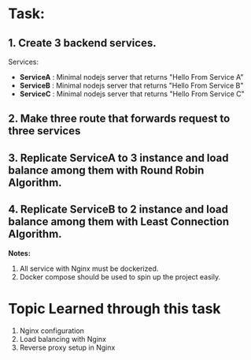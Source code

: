 # Task: 
## 1. Create 3 backend services.
Services: 
- **ServiceA** : Minimal nodejs server that returns "Hello From Service A"
- **ServiceB** : Minimal nodejs server that returns "Hello From Service B"
- **ServiceC** : Minimal nodejs server that returns "Hello From Service C"

## 2. Make three route that forwards request to three services
## 3. Replicate ServiceA to 3 instance and load balance among them with **Round Robin Algorithm**.
## 4. Replicate ServiceB to 2 instance and load balance among them with **Least Connection Algorithm**.

**Notes:**
1. All service with Nginx must be dockerized.
2. Docker compose should be used to spin up the project easily.

# Topic Learned through this task
1. Nginx configuration
2. Load balancing with Nginx
3. Reverse proxy setup in Nginx
